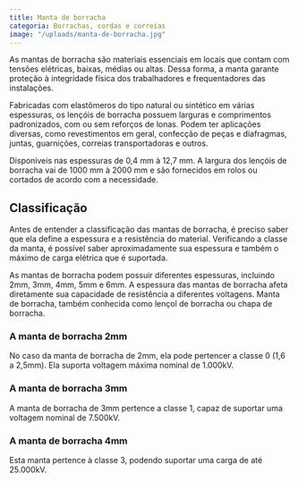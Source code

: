 ```yaml
---
title: Manta de borracha
categoria: Borrachas, cordas e correias
image: "/uploads/manta-de-borracha.jpg"
---
```


As mantas de borracha são materiais essenciais em locais que contam com tensões elétricas, baixas, médias ou altas. Dessa forma, a manta garante proteção à integridade física dos trabalhadores e frequentadores das instalações.

Fabricadas com elastômeros do tipo natural ou sintético em várias espessuras, os lençóis de borracha possuem larguras e comprimentos padronizados, com ou sem reforços de lonas. Podem ter aplicações diversas, como revestimentos em geral, confecção de peças e diafragmas, juntas, guarnições, correias transportadoras e outros.

Disponíveis nas espessuras de 0,4 mm à 12,7 mm. A largura dos lençóis de borracha vai de 1000 mm à 2000 mm e são fornecidos em rolos ou cortados de acordo com a necessidade.

## Classificação

Antes de entender a classificação das mantas de borracha, é preciso saber que ela define a espessura e a resistência do material. Verificando a classe da manta, é possível saber aproximadamente sua espessura e também o máximo de carga elétrica que é suportada. 

As mantas de borracha podem possuir diferentes espessuras, incluindo 2mm, 3mm, 4mm, 5mm e 6mm. A espessura das mantas de borracha afeta diretamente sua capacidade de resistência a diferentes voltagens. Manta de borracha, também conhecida como lençol de borracha ou chapa de borracha.

### A manta de borracha 2mm

No caso da manta de borracha de 2mm, ela pode pertencer a classe 0 (1,6 a 2,5mm). Ela suporta voltagem máxima nominal de 1.000kV.

### A manta de borracha 3mm

A manta de borracha de 3mm pertence a classe 1, capaz de suportar uma voltagem nominal de 7.500kV.

### A manta de borracha 4mm

Esta manta pertence à classe 3, podendo suportar uma carga de até 25.000kV.
